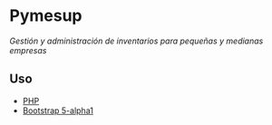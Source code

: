 # Pymesup

_Gestión y administración de inventarios para pequeñas y medianas empresas_

## Uso

* [PHP](https://www.php.net/)
* [Bootstrap 5-alpha1](https://v5.getbootstrap.com/docs/5.0/getting-started/introduction/)
